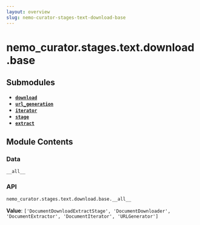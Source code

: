 ```yaml
---
layout: overview
slug: nemo-curator-stages-text-download-base
---
```


# nemo_curator.stages.text.download.base



## Submodules

- **[`download`](nemo-curator-stages-text-download-base-download)**
- **[`url_generation`](nemo-curator-stages-text-download-base-url-generation)**
- **[`iterator`](nemo-curator-stages-text-download-base-iterator)**
- **[`stage`](nemo-curator-stages-text-download-base-stage)**
- **[`extract`](nemo-curator-stages-text-download-base-extract)**

## Module Contents

### Data

`__all__`

### API

```python
nemo_curator.stages.text.download.base.__all__
```

**Value**: `['DocumentDownloadExtractStage', 'DocumentDownloader', 'DocumentExtractor', 'DocumentIterator', 'URLGenerator']`

